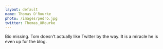 ```yaml
---
layout: default
name: Thomas O'Rourke
photo: /images/pedro.jpg
twitter: Thomas_ORourke
---
```


Bio missing. Tom doesn't actually like Twitter by the way. It is a miracle he is even up for the blog.
